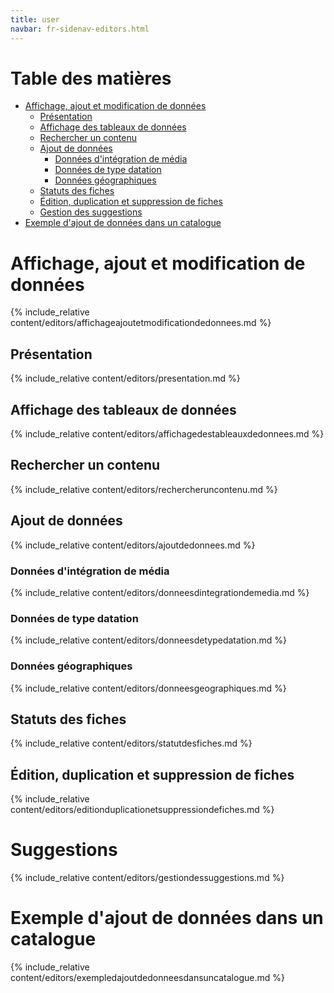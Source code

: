 ```yaml
---
title: user
navbar: fr-sidenav-editors.html
---
```


# Table des matières

- [Affichage, ajout et modification de données](#affichageajoutmod)
   - [Présentation](#presentation)
   - [Affichage des tableaux de données](#affichagetableaux)
   - [Rechercher un contenu](#rechercher-un-contenu)
   - [Ajout de données](#ajoutdonnees)
      - [Données d'intégration de média](#donneesintegration)
      - [Données de type datation](#donneesdatation)
      - [Données géographiques](#donneesgeo)
   - [Statuts des fiches](#statuts-des-fiches)
   - [Édition, duplication et suppression de fiches](#editionduplsup)
   - [Gestion des suggestions](#suggestions)
- [Exemple d'ajout de données dans un catalogue](#exemplecat)

<a id="affichageajoutmod"></a>
# Affichage, ajout et modification de données 

{% include_relative content/editors/affichageajoutetmodificationdedonnees.md %}

<a id="presentation"></a>
## Présentation

{% include_relative content/editors/presentation.md %}

<a id="affichagetableaux"></a>
## Affichage des tableaux de données

{% include_relative content/editors/affichagedestableauxdedonnees.md %}

## Rechercher un contenu

{% include_relative content/editors/rechercheruncontenu.md %}

<a id="ajoutdonnees"></a>
## Ajout de données

{% include_relative content/editors/ajoutdedonnees.md %} 

<a id="donneesintegration"></a>
### Données d'intégration de média

{% include_relative content/editors/donneesdintegrationdemedia.md %}

<a id="donneesdatation"></a>
### Données de type datation
{% include_relative content/editors/donneesdetypedatation.md %}

<a id="donneesgeo"></a>
### Données géographiques
{% include_relative content/editors/donneesgeographiques.md %}

## Statuts des fiches

{% include_relative content/editors/statutdesfiches.md %}

<a id="editionduplsup"></a>
## Édition, duplication et suppression de fiches

{% include_relative content/editors/editionduplicationetsuppressiondefiches.md %}

<a id="suggestions"></a>

# Suggestions 

{% include_relative content/editors/gestiondessuggestions.md %}

<a id="exemplecat"></a>
# Exemple d'ajout de données dans un catalogue

{% include_relative content/editors/exempledajoutdedonneesdansuncatalogue.md %}